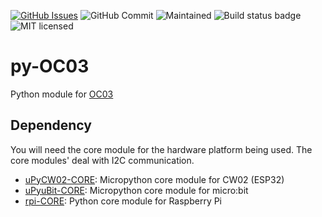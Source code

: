 [![GitHub Issues](https://img.shields.io/github/issues/xinabox/py-OC03.svg)](https://github.com/xinabox/py-OC03/issues) 
![GitHub Commit](https://img.shields.io/github/last-commit/xinabox/py-OC03) 
![Maintained](https://img.shields.io/maintenance/yes/2020) 
![Build status badge](https://github.com/xinabox/py-OC03/workflows/Python/badge.svg)
![MIT licensed](https://img.shields.io/badge/license-MIT-blue.svg)






# py-OC03
Python module for [OC03](https://xinabox.cc/products/oc03)

## Dependency
You will need the core module for the hardware platform being used. The core modules' deal with I2C communication.
* [uPyCW02-CORE](https://github.com/xinabox/uPyCW02-CORE): Micropython core module for CW02 (ESP32)
* [uPyuBit-CORE](https://github.com/xinabox/uPyuBit-CORE): Micropython core module for micro:bit
* [rpi-CORE](https://github.com/xinabox/rpi-CORE): Python core module for Raspberry Pi
